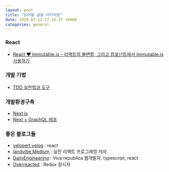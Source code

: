 ```yaml
---
layout: post
title: "읽어볼 글들 아카이빙"
date: 2019-07-12 17:33:37 +0900
categories: general
---
```


### React

- [React ❤️ Immutable.js – 리액트의 불변함, 그리고 컴포넌트에서 Immutable.js 사용하기](https://velopert.com/3486)

### 개발 기법

- [TDD 실천법과 도구](https://repo.yona.io/doortts/blog/issue/1?fbclid=IwAR1nmJBfjTn3pE5kY43HveCCKUBKIeYm2EGxLMZHEnlhbzuUhlVwvap0GcU)

### 개발환경구축

- [Next.js](https://velopert.com/3293)
- [Next + GraphQL 레포](https://github.com/Alexloof/Next-GraphQL-Blog)

### 좋은 블로그들

- [velopert velog](https://velog.io/@velopert) : react
- [landvibe Medium](https://medium.com/@ljs0705) : 실전 리액트 프로그래밍 저자
- [DailyEngineering](https://hyunseob.github.io/) : Viva republica 웹개발자. typescript, react
- [Overreacted](https://overreacted.io/) : Redux 창시자
